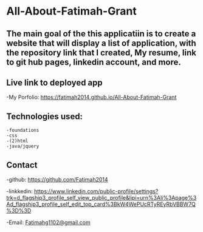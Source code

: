 # All-About-Fatimah-Grant
The main goal of the this applicatiin is to create a website that
will display a list of application, with the repository link that I created, My resume, link to git hub pages, linkedin account,  and more.
---

## Live link to deployed app
-My Porfolio: https://fatimah2014.github.io/All-About-Fatimah-Grant
    

 ## Technologies used:
 
    -foundations
    -css
    -(2)html 
    -java/jquery




## Contact 
 -github: https://github.com/Fatimah2014
 
 -linkkedin: https://www.linkedin.com/public-profile/settings?trk=d_flagship3_profile_self_view_public_profile&lipi=urn%3Ali%3Apage%3Ad_flagship3_profile_self_edit_top_card%3BkW4WePUcRTyREyRbVBBW7Q%3D%3D

-Email: Fatimahg1102@gmail.com


